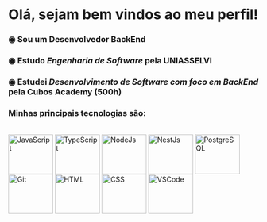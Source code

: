 # Olá, sejam bem vindos ao meu perfil!

### ◉ Sou um Desenvolvedor BackEnd
### ◉ Estudo *Engenharia de Software* pela UNIASSELVI
### ◉ Estudei *Desenvolvimento de Software com foco em BackEnd* pela Cubos Academy (500h)
### Minhas principais tecnologias são:

<div style="display: inline_block"><br>
  <img align="center" alt="JavaScript" height="80" width="90" src="https://cdn.jsdelivr.net/gh/devicons/devicon/icons/javascript/javascript-original.svg">
  <img align="center" alt="TypeScript" height="80" width="90" src="https://cdn.jsdelivr.net/gh/devicons/devicon/icons/typescript/typescript-original.svg">
  <img align="center" alt="NodeJs" height="80" width="90" src="https://cdn.jsdelivr.net/gh/devicons/devicon/icons/nodejs/nodejs-original.svg"> 
  <img align="center" alt="NestJs" height="80" width="90" src="https://cdn.jsdelivr.net/gh/devicons/devicon/icons/nestjs/nestjs-plain.svg">
  <img align="center" alt="PostgreSQL" height="80" width="90" src="https://cdn.jsdelivr.net/gh/devicons/devicon/icons/postgresql/postgresql-original.svg">
  <img align="center" alt="Git" height="80" width="90" src="https://cdn.jsdelivr.net/gh/devicons/devicon/icons/git/git-original.svg">
  <img align="center" alt="HTML" height="80" width="90" src="https://cdn.jsdelivr.net/gh/devicons/devicon/icons/html5/html5-original.svg">
  <img align="center" alt="CSS" height="80" width="90" src="https://cdn.jsdelivr.net/gh/devicons/devicon/icons/css3/css3-original.svg">
  <img align="center" alt="VSCode" height="80" width="90" src="https://cdn.jsdelivr.net/gh/devicons/devicon/icons/vscode/vscode-original.svg">
 
</div>
